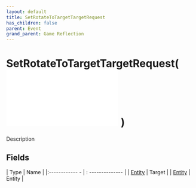 ```yaml
---
layout: default
title: SetRotateToTargetTargetRequest
has_children: false
parent: Event
grand_parent: Game Reflection
---
```

# SetRotateToTargetTargetRequest( ![ EntityEventBase ](game-reflection/events/entity_event_base.md) )
Description 

## Fields
| Type | Name |
|:------------ - | : -------------- |
| [Entity](game-reflection/classes/entity.md) | Target |
| [Entity](game-reflection/classes/entity.md) | Entity |
